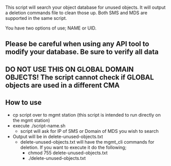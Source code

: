 This script will search your object database for unused objects. It will output a deletion commands file to clean those up. Both SMS and MDS are supported in the same script.

You have two options of use; NAME or UID.

## Please be careful when using any API tool to modify your database. Be sure to verify all data ##
## DO NOT USE THIS ON GLOBAL DOMAIN OBJECTS! The script cannot check if GLOBAL objects are used in a different CMA ##


## How to use ##
 - cp script over to mgmt station (this script is intended to run directly on the mgmt station)
 - execute ./script-name.sh
    - script will ask for IP of SMS or Domain of MDS you wish to search
 - Output will be in delete-unused-objects.txt
    - delete-unused-objects.txt will have the mgmt_cli commands for deletion. If you want to execute it do the following;
      - chmod 755 delete-unused-objects.txt
      - ./delete-unused-objects.txt
